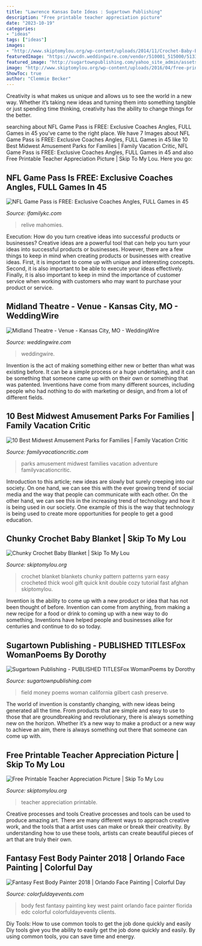 ```yaml
---
title: "Lawrence Kansas Date Ideas : Sugartown Publishing"
description: "Free printable teacher appreciation picture"
date: "2023-10-19"
categories:
- "ideas"
tags: ["ideas"]
images:
- "http://www.skiptomylou.org/wp-content/uploads/2014/11/Crochet-Baby-Blanket-on-Everything-Etsy-650x487-1.jpg"
featuredImage: "https://wwcdn.weddingwire.com/vendor/510001_515000/513388/thumbnails/1200x1200_1430847162604-main-house-chandelier.jpg"
featured_image: "http://sugartownpublishing.com/yahoo_site_admin/assets/images/Voices_from_the_Field_at_350_dpi.80123431_std.jpg"
image: "http://www.skiptomylou.org/wp-content/uploads/2016/04/free-printable-for-teacher-appreciation-1.jpg"
ShowToc: true
author: "Clemmie Becker"
---
```



Creativity is what makes us unique and allows us to see the world in a new way. Whether it’s taking new ideas and turning them into something tangible or just spending time thinking, creativity has the ability to change things for the better.

	

		
searching about NFL Game Pass is FREE: Exclusive Coaches Angles, FULL Games in 45 you've came to the right place. We have 7 Images about NFL Game Pass is FREE: Exclusive Coaches Angles, FULL Games in 45 like 10 Best Midwest Amusement Parks for Families | Family Vacation Critic, NFL Game Pass is FREE: Exclusive Coaches Angles, FULL Games in 45 and also Free Printable Teacher Appreciation Picture | Skip To My Lou. Here you go:
		
    
## NFL Game Pass Is FREE: Exclusive Coaches Angles, FULL Games In 45

<img loading=lazy src="https://www.ifamilykc.com/blog/wp-content/uploads/2020/03/NFL-Game-Pass-1024x524.jpg" onerror="this.onerror=null;this.src='https://tse2.mm.bing.net/th?id=OIP.WuyWzGbGQgSG4MTuL0JXKwHaDy&amp;pid=15.1';" alt="NFL Game Pass is FREE: Exclusive Coaches Angles, FULL Games in 45">

_Source: ifamilykc.com_

>relive mahomies. 

	

Execution: How do you turn creative ideas into successful products or businesses?
Creative ideas are a powerful tool that can help you turn your ideas into successful products or businesses. However, there are a few things to keep in mind when creating products or businesses with creative ideas. First, it is important to come up with unique and interesting concepts. Second, it is also important to be able to execute your ideas effectively. Finally, it is also important to keep in mind the importance of customer service when working with customers who may want to purchase your product or service.

    
## Midland Theatre - Venue - Kansas City, MO - WeddingWire

<img loading=lazy src="https://wwcdn.weddingwire.com/vendor/510001_515000/513388/thumbnails/1200x1200_1430847162604-main-house-chandelier.jpg" onerror="this.onerror=null;this.src='https://tse2.mm.bing.net/th?id=OIP.cJd8mr4P1QtNdjXZB4R5RAHaFz&amp;pid=15.1';" alt="Midland Theatre - Venue - Kansas City, MO - WeddingWire">

_Source: weddingwire.com_

>weddingwire. 

	

Invention is the act of making something either new or better than what was existing before. It can be a simple process or a huge undertaking, and it can be something that someone came up with on their own or something that was patented. Inventions have come from many different sources, including people who had nothing to do with marketing or design, and from a lot of different fields.

    
## 10 Best Midwest Amusement Parks For Families | Family Vacation Critic

<img loading=lazy src="https://www.familyvacationcritic.com/wp-content/uploads/sites/19/2015/12/5e64684561110b0d739532bc80f318ae.jpg" onerror="this.onerror=null;this.src='https://tse3.mm.bing.net/th?id=OIP.M1tVHULi5ieeoJ6lrAfARQHaE8&amp;pid=15.1';" alt="10 Best Midwest Amusement Parks for Families | Family Vacation Critic">

_Source: familyvacationcritic.com_

>parks amusement midwest families vacation adventure familyvacationcritic. 

	

Introduction to this article; new ideas are slowly but surely creeping into our society. On one hand, we can see this with the ever growing trend of social media and the way that people can communicate with each other. On the other hand, we can see this in the increasing trend of technology and how it is being used in our society. One example of this is the way that technology is being used to create more opportunities for people to get a good education.

    
## Chunky Crochet Baby Blanket | Skip To My Lou

<img loading=lazy src="http://www.skiptomylou.org/wp-content/uploads/2014/11/Crochet-Baby-Blanket-on-Everything-Etsy-650x487-1.jpg" onerror="this.onerror=null;this.src='https://tse2.mm.bing.net/th?id=OIP.a_gcNw7-GAk5fqz_-_qd6QHaFj&amp;pid=15.1';" alt="Chunky Crochet Baby Blanket | Skip To My Lou">

_Source: skiptomylou.org_

>crochet blanket blankets chunky pattern patterns yarn easy crocheted thick wool gift quick knit double cozy tutorial fast afghan skiptomylou. 

	

Invention is the ability to come up with a new product or idea that has not been thought of before. Invention can come from anything, from making a new recipe for a food or drink to coming up with a new way to do something. Inventions have helped people and businesses alike for centuries and continue to do so today.

    
## Sugartown Publishing - PUBLISHED TITLESFox WomanPoems By Dorothy

<img loading=lazy src="http://sugartownpublishing.com/yahoo_site_admin/assets/images/Voices_from_the_Field_at_350_dpi.80123431_std.jpg" onerror="this.onerror=null;this.src='https://tse1.mm.bing.net/th?id=OIP.fjDD9v3ye_t8jggkGVyhbgHaLH&amp;pid=15.1';" alt="Sugartown Publishing - PUBLISHED TITLESFox WomanPoems by Dorothy">

_Source: sugartownpublishing.com_

>field money poems woman california gilbert cash preserve. 

	

The world of invention is constantly changing, with new ideas being generated all the time. From products that are simple and easy to use to those that are groundbreaking and revolutionary, there is always something new on the horizon. Whether it’s a new way to make a product or a new way to achieve an aim, there is always something out there that someone can come up with.

    
## Free Printable Teacher Appreciation Picture | Skip To My Lou

<img loading=lazy src="http://www.skiptomylou.org/wp-content/uploads/2016/04/free-printable-for-teacher-appreciation-1.jpg" onerror="this.onerror=null;this.src='https://tse2.mm.bing.net/th?id=OIP.K8XGfYF6Ins7QmQMCodRqgHaKu&amp;pid=15.1';" alt="Free Printable Teacher Appreciation Picture | Skip To My Lou">

_Source: skiptomylou.org_

>teacher appreciation printable. 

	

Creative processes and tools
Creative processes and tools can be used to produce amazing art. There are many different ways to approach creative work, and the tools that a artist uses can make or break their creativity. By understanding how to use these tools, artists can create beautiful pieces of art that are truly their own.

    
## Fantasy Fest Body Painter 2018 | Orlando Face Painting | Colorful Day

<img loading=lazy src="https://colorfuldayevents.com/wp-content/florida-face-painter/fantasy-fest/edc-orlando-body-painting-chela-waterfield.jpg" onerror="this.onerror=null;this.src='https://tse2.mm.bing.net/th?id=OIP.OAurWEV9zLlA4qhjaEfAIAAAAA&amp;pid=15.1';" alt="Fantasy Fest Body Painter 2018 | Orlando Face Painting | Colorful Day">

_Source: colorfuldayevents.com_

>body fest fantasy painting key west paint orlando face painter florida edc colorful colorfuldayevents clients. 

	

Diy Tools: How to use common tools to get the job done quickly and easily
Diy tools give you the ability to easily get the job done quickly and easily. By using common tools, you can save time and energy.

